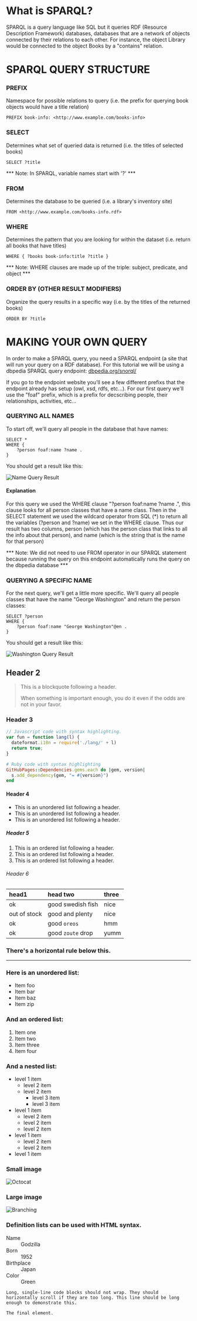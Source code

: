 # What is SPARQL?

SPARQL is a query language like SQL but it queries RDF (Resource Description Framework) databases, databases that are a network of objects connected by their relations to each other. For instance, the object Library would be connected to the object Books by a "contains" relation. 

# SPARQL QUERY STRUCTURE 

### PREFIX

Namespace for possible relations to query (i.e. the prefix for querying book objects would have a title relation)

```
PREFIX book-info: <http://www.example.com/books-info>
````

### SELECT

Determines what set of queried data is returned (i.e. the titles of selected books)

```
SELECT ?title
```

*** Note: In SPARQL, variable names start with '?' ***

### FROM

Determines the database to be queried (i.e. a library's inventory site)

```
FROM <http://www.example.com/books-info.rdf>
```

### WHERE

Determines the pattern that you are looking for within the dataset (i.e. return all books that have titles)

```
WHERE { ?books book-info:title ?title }
```

*** Note: WHERE clauses are made up of the triple: subject, predicate, and object ***

### ORDER BY (OTHER RESULT MODIFIERS)

Organize the query results in a specific way (i.e. by the titles of the returned books)

```
ORDER BY ?title
```

# MAKING YOUR OWN QUERY

In order to make a SPARQL query, you need a SPARQL endpoint (a site that will run your query on a RDF database). For this tutorial we will be using a dbpedia SPARQL query endpoint: [dbpedia.org/snorql/](http://dbpedia.org/snorql/)

If you go to the endpoint website you'll see a few different prefixs that the endpoint already has setup (owl, xsd, rdfs, etc...). For our first query we'll use the "foaf" prefix, which is a prefix for decscribing people, their relationships, activities, etc...

### QUERYING ALL NAMES 

To start off, we'll query all people in the database that have names:

```
SELECT * 
WHERE {
    ?person foaf:name ?name .
}
```

You should get a result like this: 

![Name Query Result](screenshots/name_result.PNG?raw=true)

#### Explanation

For this query we used the WHERE clause "?person foaf:name ?name .", this clause looks for all person classes that have a name class. Then in the SELECT statement we used the wildcard operator from SQL (\*) to return all the variables (?person and ?name) we set in the WHERE clause. Thus our result has two columns, person (which has the person class that links to all the info about that person), and name (which is the string that is the name for that person)

*** Note: We did not need to use FROM operator in our SPARQL statement because running the query on this endpoint automatically runs the query on the dbpedia database ***

### QUERYING A SPECIFIC NAME

For the next query, we'll get a little more specific. We'll query all people classes that have the name "George Washington" and return the person classes:

```
SELECT ?person 
WHERE {
    ?person foaf:name "George Washington"@en .
}
```

You should get a result like this:

![Washington Query Result](screenshots/washington_result.PNG?raw=true)

## Header 2

> This is a blockquote following a header.
>
> When something is important enough, you do it even if the odds are not in your favor.

### Header 3

```js
// Javascript code with syntax highlighting.
var fun = function lang(l) {
  dateformat.i18n = require('./lang/' + l)
  return true;
}
```

```ruby
# Ruby code with syntax highlighting
GitHubPages::Dependencies.gems.each do |gem, version|
  s.add_dependency(gem, "= #{version}")
end
```

#### Header 4

*   This is an unordered list following a header.
*   This is an unordered list following a header.
*   This is an unordered list following a header.

##### Header 5

1.  This is an ordered list following a header.
2.  This is an ordered list following a header.
3.  This is an ordered list following a header.

###### Header 6

| head1        | head two          | three |
|:-------------|:------------------|:------|
| ok           | good swedish fish | nice  |
| out of stock | good and plenty   | nice  |
| ok           | good `oreos`      | hmm   |
| ok           | good `zoute` drop | yumm  |

### There's a horizontal rule below this.

* * *

### Here is an unordered list:

*   Item foo
*   Item bar
*   Item baz
*   Item zip

### And an ordered list:

1.  Item one
1.  Item two
1.  Item three
1.  Item four

### And a nested list:

- level 1 item
  - level 2 item
  - level 2 item
    - level 3 item
    - level 3 item
- level 1 item
  - level 2 item
  - level 2 item
  - level 2 item
- level 1 item
  - level 2 item
  - level 2 item
- level 1 item

### Small image

![Octocat](https://assets-cdn.github.com/images/icons/emoji/octocat.png)

### Large image

![Branching](https://guides.github.com/activities/hello-world/branching.png)


### Definition lists can be used with HTML syntax.

<dl>
<dt>Name</dt>
<dd>Godzilla</dd>
<dt>Born</dt>
<dd>1952</dd>
<dt>Birthplace</dt>
<dd>Japan</dd>
<dt>Color</dt>
<dd>Green</dd>
</dl>

```
Long, single-line code blocks should not wrap. They should horizontally scroll if they are too long. This line should be long enough to demonstrate this.
```

```
The final element.
```
